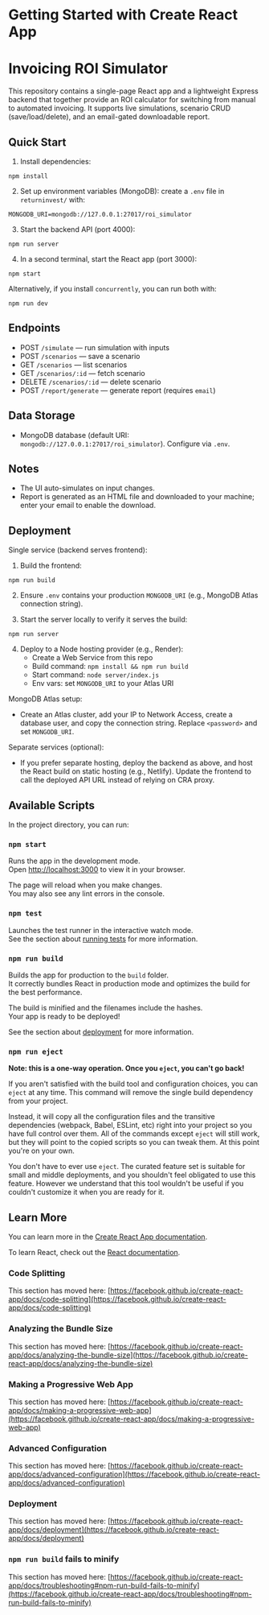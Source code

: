 # Getting Started with Create React App

Invoicing ROI Simulator
=======================

This repository contains a single-page React app and a lightweight Express backend that together provide an ROI calculator for switching from manual to automated invoicing. It supports live simulations, scenario CRUD (save/load/delete), and an email-gated downloadable report.

Quick Start
-----------

1. Install dependencies:

```
npm install
```

2. Set up environment variables (MongoDB): create a `.env` file in `returninvest/` with:

```
MONGODB_URI=mongodb://127.0.0.1:27017/roi_simulator
```

3. Start the backend API (port 4000):

```
npm run server
```

4. In a second terminal, start the React app (port 3000):

```
npm start
```

Alternatively, if you install `concurrently`, you can run both with:

```
npm run dev
```

Endpoints
---------

- POST `/simulate` — run simulation with inputs
- POST `/scenarios` — save a scenario
- GET `/scenarios` — list scenarios
- GET `/scenarios/:id` — fetch scenario
- DELETE `/scenarios/:id` — delete scenario
- POST `/report/generate` — generate report (requires `email`)

Data Storage
------------

- MongoDB database (default URI: `mongodb://127.0.0.1:27017/roi_simulator`). Configure via `.env`.

Notes
-----

- The UI auto-simulates on input changes.
- Report is generated as an HTML file and downloaded to your machine; enter your email to enable the download.

Deployment
----------

Single service (backend serves frontend):

1. Build the frontend:

```
npm run build
```

2. Ensure `.env` contains your production `MONGODB_URI` (e.g., MongoDB Atlas connection string).

3. Start the server locally to verify it serves the build:

```
npm run server
```

4. Deploy to a Node hosting provider (e.g., Render):
   - Create a Web Service from this repo
   - Build command: `npm install && npm run build`
   - Start command: `node server/index.js`
   - Env vars: set `MONGODB_URI` to your Atlas URI

MongoDB Atlas setup:

- Create an Atlas cluster, add your IP to Network Access, create a database user, and copy the connection string. Replace `<password>` and set `MONGODB_URI`.

Separate services (optional):

- If you prefer separate hosting, deploy the backend as above, and host the React build on static hosting (e.g., Netlify). Update the frontend to call the deployed API URL instead of relying on CRA proxy.

## Available Scripts

In the project directory, you can run:

### `npm start`

Runs the app in the development mode.\
Open [http://localhost:3000](http://localhost:3000) to view it in your browser.

The page will reload when you make changes.\
You may also see any lint errors in the console.

### `npm test`

Launches the test runner in the interactive watch mode.\
See the section about [running tests](https://facebook.github.io/create-react-app/docs/running-tests) for more information.

### `npm run build`

Builds the app for production to the `build` folder.\
It correctly bundles React in production mode and optimizes the build for the best performance.

The build is minified and the filenames include the hashes.\
Your app is ready to be deployed!

See the section about [deployment](https://facebook.github.io/create-react-app/docs/deployment) for more information.

### `npm run eject`

**Note: this is a one-way operation. Once you `eject`, you can't go back!**

If you aren't satisfied with the build tool and configuration choices, you can `eject` at any time. This command will remove the single build dependency from your project.

Instead, it will copy all the configuration files and the transitive dependencies (webpack, Babel, ESLint, etc) right into your project so you have full control over them. All of the commands except `eject` will still work, but they will point to the copied scripts so you can tweak them. At this point you're on your own.

You don't have to ever use `eject`. The curated feature set is suitable for small and middle deployments, and you shouldn't feel obligated to use this feature. However we understand that this tool wouldn't be useful if you couldn't customize it when you are ready for it.

## Learn More

You can learn more in the [Create React App documentation](https://facebook.github.io/create-react-app/docs/getting-started).

To learn React, check out the [React documentation](https://reactjs.org/).

### Code Splitting

This section has moved here: [https://facebook.github.io/create-react-app/docs/code-splitting](https://facebook.github.io/create-react-app/docs/code-splitting)

### Analyzing the Bundle Size

This section has moved here: [https://facebook.github.io/create-react-app/docs/analyzing-the-bundle-size](https://facebook.github.io/create-react-app/docs/analyzing-the-bundle-size)

### Making a Progressive Web App

This section has moved here: [https://facebook.github.io/create-react-app/docs/making-a-progressive-web-app](https://facebook.github.io/create-react-app/docs/making-a-progressive-web-app)

### Advanced Configuration

This section has moved here: [https://facebook.github.io/create-react-app/docs/advanced-configuration](https://facebook.github.io/create-react-app/docs/advanced-configuration)

### Deployment

This section has moved here: [https://facebook.github.io/create-react-app/docs/deployment](https://facebook.github.io/create-react-app/docs/deployment)

### `npm run build` fails to minify

This section has moved here: [https://facebook.github.io/create-react-app/docs/troubleshooting#npm-run-build-fails-to-minify](https://facebook.github.io/create-react-app/docs/troubleshooting#npm-run-build-fails-to-minify)
